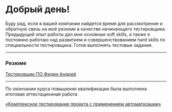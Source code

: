 # Добрый день!

Буду рад, если в вашей компании найдется время для рассмотрение и обратную связь на моё резюме в качестве начинающего тестировщика.
Предыдущий опыт работы дал мне основные soft skills, а также я постоянно работаю над развитием и совершенствованием hard skills по специальности тестировщика.
Готов выполнять тестовые задания.
***
### Резюме
[Тестировщик ПО Федин Андрей](https://docs.google.com/document/d/1nupr2QfrNpTFRgUxv6Fpv-285LR-R-zg9DZQ1tjOp3A/edit#)
***
По окончании курса повышения квалификации была выполнена итоговая аттестационная работа

[«Комплексное тестирование проекта с применением автоматизации»](https://docs.google.com/document/d/15Mw9Hv8Tye74rFi8P5G459_UW96UJe-y9kbxPn84gME/edit)
